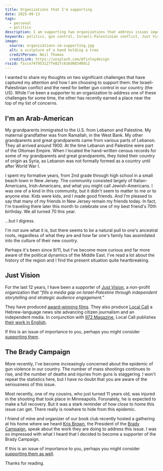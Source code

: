 ```yaml
---
title: Organizations that I'm supporting
date: 2025-09-13
tags:
  - personal
  - politics
description: I am supporting two organizations that address issues important to me.
keywords: politics, gun control, Israeli-Palestinian conflict, Just Vision, Brady Campaign
image:
  source: organizations-im-supporting.jpg
  alt: a sculpture of a hand holding a tree
  creditPerson: Neil Thomas
  creditLink: https://unsplash.com/@finleydesign
rssid: f1cce74f053127fe82fc616d68340dc2
---
```


I wanted to share my thoughts on two significant challenges that have captured my attention and how I am choosing to support them: the Israeli-Palestinian conflict and the need for better gun control in our country (the US). While I've been a supporter to an organization to address one of these challenges for some time, the other has recently earned a place near the top of my list of concerns.

## I'm an Arab-American

My grandparents immigrated to the U.S. from Lebanon and Palestine. My maternal grandfather was from Ramallah, in the West Bank. My other grandparents and great grandparents came from various parts of Lebanon. They all arrived around 1900. At the time Lebanon and Palestine were part of the Ottoman Empire. When I located the hand-written census records for some of my grandparents and great grandparents, they listed their country of origin as Syria, as Lebanon was not formally formed as a country until after World War I.

I spent my formative years, from 2nd grade through high school in a small beach town in New Jersey. The community consisted largely of Italian-Americans, Irish-Americans, and what you might call Jewish-Americans. I was one of a kind in this community, but it didn't seem to matter to me or to anyone else. Kids were kids, and I made good friends. And I'm pleased to say that many of my friends in New Jersey remain my friends today. In fact, I'm traveling there later this month to celebrate one of my best friend's 70th birthday. We all turned 70 this year.

...but I digress.

I'm not sure what it is, but there seems to be a natural pull to one's ancestral roots, regardless of what they are and how far one's family has assimilated into the culture of their new country.

Perhaps it's been since 9/11, but I've become more curious and far more aware of the political dynamics of the Middle East. I've read a lot about the history of the region and I find the present situation quite heartbreaking.

## Just Vision

For the last 12 years, I have been a supporter of [Just Vision](https://justvision.org/), a non-profit organization that _"fills a media gap on Israel-Palestine through independent storytelling and strategic audience engagement."_

They have produced [award-winning films](https://justvision.org/films). They also produce [Local Call](https://www.mekomit.co.il/) a Hebrew-language news site advancing citizen journalism and an independent media. In conjunction with [972 Magazine](https://www.972mag.com/), Local Call publishes [their work in English](https://www.972mag.com/topic/local-call/).

If this is an issue of importance to you, perhaps you might consider [supporting them](https://justvision.org/ways-to-give).

## The Brady Campaign

More recently, I've become increasingly concerned about the epidemic of gun violence in our country. The number of mass shootings continues to rise, and the number of deaths and injuries from guns is staggering. I won't repeat the statistics here, but I have no doubt that you are aware of the seriousness of this issue.

Most recently, one of my cousins, who just turned 11 years old, was injured in the shooting that took place in Minneapolis. Forunately, he is expected to make a full recovery. But it was a stark reminder of how close to home this issue can get. There really is nowhere to hide from this epidemic.

I friend of mine and organizer of our book club recently hosted a gathering at his home where we heard [Kris Brown](https://www.bradyunited.org/about-us/our-team/brady-leadership/kris-brown), the President of the [Brady Campaign](https://www.bradyunited.org/), speak about the work they are doing to address this issue. I was so impressed with what I heard that I decided to become a supporter of the Brady Campaign.

If this is an issue of importance to you, perhaps you might consider [supporting them as well](https://www.bradyunited.org/take-action/donate-to-brady).

Thanks for reading.
